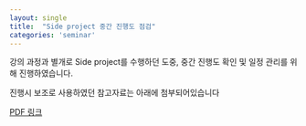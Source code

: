 ```yaml
---
layout: single
title:  "Side project 중간 진행도 점검"
categories: 'seminar'
---
```


강의 과정과 별개로 Side project를 수행하던 도중, 중간 진행도 확인 및 일정 관리를 위해 진행하였습니다.    

진행시 보조로 사용하였던 참고자료는 아래에 첨부되어있습니다

[PDF 링크](https://drive.google.com/file/d/1Iqy1NRKcEHUbcwJbK_2loX37V7PAhnJq/view?usp=sharing)